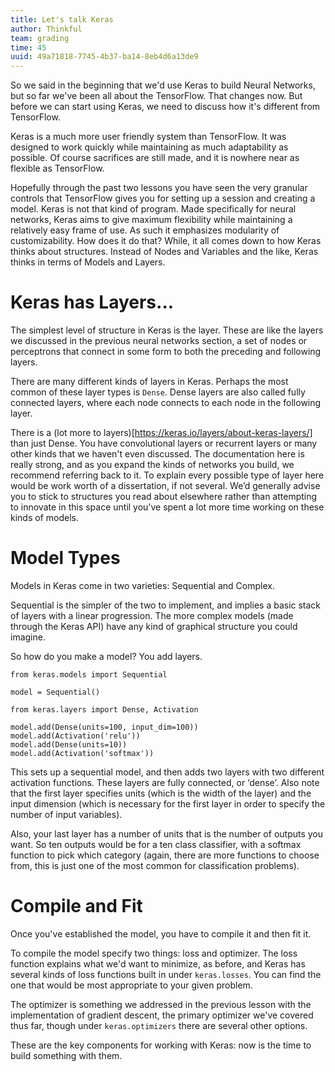 ```yaml
---
title: Let's talk Keras
author: Thinkful
team: grading
time: 45
uuid: 49a71818-7745-4b37-ba14-8eb4d6a13de9
---
```


So we said in the beginning that we'd use Keras to build Neural Networks, but so far we've been all about the TensorFlow. That changes now. But before we can start using Keras, we need to discuss how it's different from TensorFlow.

Keras is a much more user friendly system than TensorFlow.  It was designed to work quickly while maintaining as much adaptability as possible. Of course sacrifices are still made, and it is nowhere near as flexible as TensorFlow. 

Hopefully through the past two lessons you have seen the very granular controls that TensorFlow gives you for setting up a session and creating a model. Keras is not that kind of program. Made specifically for neural networks, Keras aims to give maximum flexibility while maintaining a relatively easy frame of use. As such it emphasizes modularity of customizability. How does it do that? While, it all comes down to how Keras thinks about structures. Instead of Nodes and Variables and the like, Keras thinks in terms of Models and Layers.

# Keras has Layers...

The simplest level of structure in Keras is the layer. These are like the layers we discussed in the previous neural networks section, a set of nodes or perceptrons that connect in some form to both the preceding and following layers.

There are many different kinds of layers in Keras. Perhaps the most common of these layer types is `Dense`. Dense layers are also called fully connected layers, where each node connects to each node in the following layer.

There is a (lot more to layers)[https://keras.io/layers/about-keras-layers/] than just Dense. You have convolutional layers or recurrent layers or many other kinds that we haven't even discussed. The documentation here is really strong, and as you expand the kinds of networks you build, we recommend referring back to it. To explain every possible type of layer here would be work worth of a dissertation, if not several. We’d generally advise you to stick to structures you read about elsewhere rather than attempting to innovate in this space until you’ve spent a lot more time working on these kinds of models.

# Model Types

Models in Keras come in two varieties: Sequential and Complex.

Sequential is the simpler of the two to implement, and implies a basic stack of layers with a linear progression. The more complex models (made through the Keras API) have any kind of graphical structure you could imagine.

So how do you make a model? You add layers.

```
from keras.models import Sequential

model = Sequential()

from keras.layers import Dense, Activation

model.add(Dense(units=100, input_dim=100))
model.add(Activation('relu'))
model.add(Dense(units=10))
model.add(Activation('softmax'))

```

This sets up a sequential model, and then adds two layers with two different activation functions. These layers are fully connected, or ‘dense’. Also note that the first layer specifies units (which is the width of the layer) and the input dimension (which is necessary for the first layer in order to specify the number of input variables).

Also, your last layer has a number of units that is the number of outputs you want. So ten outputs would be for a ten class classifier, with a softmax function to pick which category (again, there are more functions to choose from, this is just one of the most common for classification problems).

# Compile and Fit

Once you've established the model, you have to compile it and then fit it.

To compile the model specify two things: loss and optimizer. The loss function explains what we'd want to minimize, as before, and Keras has several kinds of loss functions built in under `keras.losses`. You can find the one that would be most appropriate to your given problem.

The optimizer is something we addressed in the previous lesson with the implementation of gradient descent, the primary optimizer we've covered thus far, though under `keras.optimizers` there are several other options.

These are the key components for working with Keras: now is the time to build something with them.